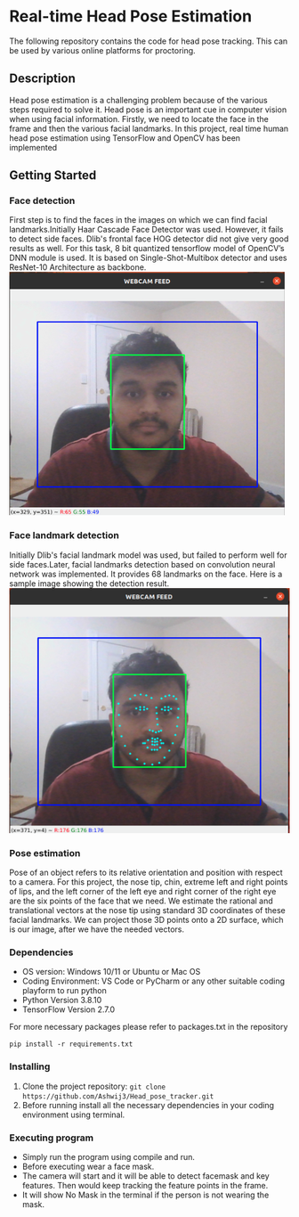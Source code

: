 # Real-time Head Pose Estimation

The following repository contains the code for head pose tracking. This can be used by various online platforms for proctoring.

## Description 
Head pose estimation is a challenging problem because of the various steps required to solve it. Head pose is an important cue in computer vision when using facial information. Firstly, we need to locate the face in the frame and then the various facial landmarks. In this project, real time human head pose estimation using TensorFlow and OpenCV has been implemented
## Getting Started
### Face detection
First step is to find the faces in the images on which we can find facial landmarks.Initially Haar Cascade Face Detector was used. However, it fails to detect side faces. Dlib's frontal face HOG detector did not give very good results as well. For this task, 8 bit quantized tensorflow model of OpenCV’s DNN module is used. It is based on Single-Shot-Multibox detector and uses ResNet-10 Architecture as backbone.
![System Monitor](images/face_detection.png)

### Face landmark detection
Initially Dlib's facial landmark model was used, but failed to perform well for side faces.Later, facial landmarks detection based on convolution neural network was implemented. It provides 68 landmarks on the face. Here is a sample image showing the detection result.
![System Monitor](images/landamark.png)

### Pose estimation
Pose of an object refers to its relative orientation and position with respect to a camera. For this project, the nose tip, chin, extreme left and right points of lips, and the left corner of the left eye and right corner of the right eye are the six points of the face that we need. We estimate the rational and translational vectors at the nose tip using standard 3D coordinates of these facial landmarks. We can project those 3D points onto a 2D surface, which is our image, after we have the needed vectors.

### Dependencies

* OS version: Windows 10/11 or Ubuntu or Mac OS
* Coding Environment: VS Code or PyCharm or any other suitable coding playform to run python
* Python Version 3.8.10
* TensorFlow Version 2.7.0


For more necessary packages please refer to packages.txt in the repository
```
pip install -r requirements.txt
```

### Installing
1. Clone the project repository: `git clone https://github.com/Ashwij3/Head_pose_tracker.git`
2. Before running install all the necessary dependencies in your coding environment using terminal.

### Executing program

* Simply run the program using compile and run.
* Before executing wear a face mask.
* The camera will start and it will be able to detect facemask and key features. Then would keep tracking the feature points in the frame.
* It will show No Mask in the terminal if the person is not wearing the mask. 

